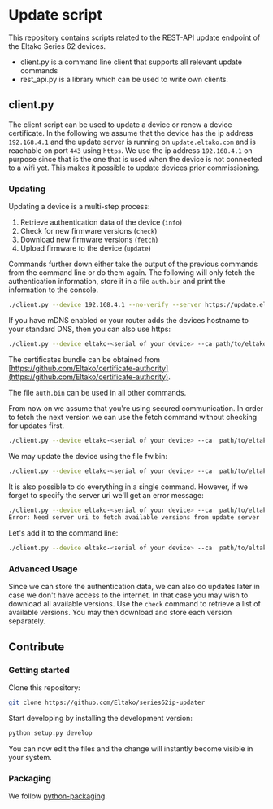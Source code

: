# Update script

This repository contains scripts related to the REST-API update endpoint of the Eltako Series 62 devices.

* client.py is a command line client that supports all relevant update commands
* rest_api.py is a library which can be used to write own clients. 

## client.py

The client script can be used to update a device or renew a device certificate.
In the following we assume that the device has the ip address `192.168.4.1` and the update server is running on `update.eltako.com` and is reachable on port `443` using `https`.
We use the ip address `192.168.4.1` on purpose since that is the one that is used when the device is not connected to a wifi yet.
This makes it possible to update devices prior commissioning.

### Updating

Updating a device is a multi-step process:

1. Retrieve authentication data of the device (`info`)
2. Check for new firmware versions (`check`)
3. Download new firmware versions (`fetch`)
4. Upload firmware to the device (`update`)

Commands further down either take the output of the previous commands from the command line or do them again.
The following will only fetch the authentication information, store it in a file `auth.bin` and print the information to the console.

```bash
./client.py --device 192.168.4.1 --no-verify --server https://update.eltako.com info --auth auth.bin
```

If you have mDNS enabled or your router adds the devices hostname to your standard DNS, then you can also use https:

```bash
./client.py --device eltako-<serial of your device> --ca path/to/eltako/user/api/certificates --server https://update.eltako.com info --auth auth.bin
```

The certificates bundle can be obtained from [https://github.com/Eltako/certificate-authority](https://github.com/Eltako/certificate-authority).

The file `auth.bin` can be used in all other commands.

From now on we assume that you're using secured communication.
In order to fetch the next version we can use the fetch command without checking for updates first.

```bash
./client.py --device eltako-<serial of your device> --ca  path/to/eltako/user/api/certificates --server https://update.eltako.com fetch --auth auth.bin -f fw.bin 
```

We may update the device using the file fw.bin:

```bash
./client.py --device eltako-<serial of your device> --ca  path/to/eltako/user/api/certificates --server https://update.eltako.com update -f fw.bin
```

It is also possible to do everything in a single command.
However, if we forget to specify the server uri we'll get an error message:

```bash
./client.py --device eltako-<serial of your device> --ca  path/to/eltako/user/api/certificates update
Error: Need server uri to fetch available versions from update server
```

Let's add it to the command line:

```bash
./client.py --device eltako-<serial of your device> --ca  path/to/eltako/user/api/certificates --server https://update.eltako.com update
```

### Advanced Usage

Since we can store the authentication data, we can also do updates later in case we don't have access to the internet.
In that case you may wish to download all available versions.
Use the `check` command to retrieve a list of available versions.
You may then download and store each version separately.


## Contribute

### Getting started

Clone this repository:

```bash
git clone https://github.com/Eltako/series62ip-updater
```

Start developing by installing the development version:

```bash
python setup.py develop
```

You can now edit the files and the change will instantly become visible in your system.


### Packaging

We follow [python-packaging](https://python-packaging.readthedocs.io/en/latest/index.html).